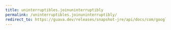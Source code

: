 ```yaml
---
title: uninterruptibles.joinuninterruptibly
permalink: /uninterruptibles.joinuninterruptibly/
redirect_to: https://guava.dev/releases/snapshot-jre/api/docs/com/google/common/util/concurrent/Uninterruptibles.html#joinUninterruptibly-java.lang.Thread-
---
```

